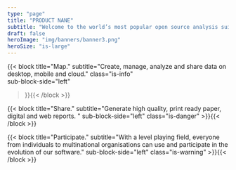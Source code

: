 ```yaml
---
type: "page"
title: "PRODUCT NANE"
subtitle: "Welcome to the world’s most popular open source analysis suite."
draft: false
heroImage: "img/banners/banner3.png"
heroSize: "is-large"
---
```


{{< block
    title="Map."
    subtitle="Create, manage, analyze and share data on desktop, mobile and cloud."
    class="is-info"    
    sub-block-side="left"
>}}{{< /block >}}

{{< block
    title="Share."
    subtitle="Generate high quality, print ready paper, digital and web reports. "
    sub-block-side="left"
    class="is-danger"    >}}{{< /block >}}


{{< block
    title="Participate."
    subtitle="With a level playing field, everyone from individuals to multinational organisations can use and participate in the evolution of our software."
    sub-block-side="left"
    class="is-warning"    >}}{{< /block >}}
